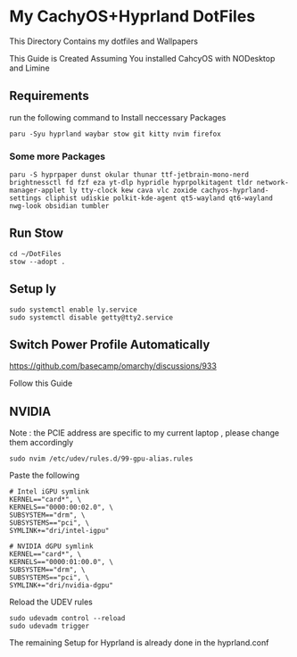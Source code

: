 # My CachyOS+Hyprland DotFiles

This Directory Contains my dotfiles and Wallpapers

This Guide is Created Assuming You installed CahcyOS with NODesktop and Limine

## Requirements

run the following command to Install neccessary Packages 

```
paru -Syu hyprland waybar stow git kitty nvim firefox 
```

### Some more Packages

```
paru -S hyprpaper dunst okular thunar ttf-jetbrain-mono-nerd brightnessctl fd fzf eza yt-dlp hypridle hyprpolkitagent tldr network-manager-applet ly tty-clock kew cava vlc zoxide cachyos-hyprland-settings cliphist udiskie polkit-kde-agent qt5-wayland qt6-wayland nwg-look obsidian tumbler 
```

## Run Stow
```
cd ~/DotFiles 
stow --adopt .
```
## Setup ly 
```
sudo systemctl enable ly.service
sudo systemctl disable getty@tty2.service 
```

## Switch Power Profile Automatically
 
https://github.com/basecamp/omarchy/discussions/933

Follow this Guide

## NVIDIA 


Note : the PCIE address are specific to my current laptop , please change them accordingly

```
sudo nvim /etc/udev/rules.d/99-gpu-alias.rules
```

Paste the following

```
# Intel iGPU symlink
KERNEL=="card*", \
KERNELS=="0000:00:02.0", \
SUBSYSTEM=="drm", \
SUBSYSTEMS=="pci", \
SYMLINK+="dri/intel-igpu"

# NVIDIA dGPU symlink
KERNEL=="card*", \
KERNELS=="0000:01:00.0", \
SUBSYSTEM=="drm", \
SUBSYSTEMS=="pci", \
SYMLINK+="dri/nvidia-dgpu"

```
Reload the UDEV rules

```
sudo udevadm control --reload
sudo udevadm trigger

```
The remaining Setup for Hyprland is already done in the hyprland.conf 
